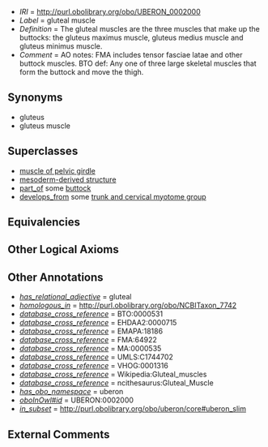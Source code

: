  * *IRI* = http://purl.obolibrary.org/obo/UBERON_0002000
 * *Label* = gluteal muscle
 * *Definition* = The gluteal muscles are the three muscles that make up the buttocks: the gluteus maximus muscle, gluteus medius muscle and gluteus minimus muscle.
 * *Comment* = AO notes: FMA includes tensor fasciae latae and other buttock muscles. BTO def: Any one of three large skeletal muscles that form the buttock and move the thigh.

## Synonyms

 * gluteus
 * gluteus muscle

## Superclasses

 * [muscle of pelvic girdle](../../UBERON/97/UBERON_0001497.md)
 * [mesoderm-derived structure](../../UBERON/20/UBERON_0004120.md)
 * [part_of](../../BFO/50/BFO_0000050.md) some [buttock](../../UBERON/91/UBERON_0013691.md)
 * [develops_from](../../RO/02/RO_0002202.md) some [trunk and cervical myotome group](../../UBERON/63/UBERON_0010963.md)

## Equivalencies


## Other Logical Axioms


## Other Annotations

 * *[has_relational_adjective](../../UBPROP/07/UBPROP_0000007.md)* = gluteal
 * *[homologous_in](../../core#homologous/in/core#homologous_in.md)* = http://purl.obolibrary.org/obo/NCBITaxon_7742
 * *[database_cross_reference](../../ef/oboInOwl#hasDbXref.md)* = BTO:0000531
 * *[database_cross_reference](../../ef/oboInOwl#hasDbXref.md)* = EHDAA2:0000715
 * *[database_cross_reference](../../ef/oboInOwl#hasDbXref.md)* = EMAPA:18186
 * *[database_cross_reference](../../ef/oboInOwl#hasDbXref.md)* = FMA:64922
 * *[database_cross_reference](../../ef/oboInOwl#hasDbXref.md)* = MA:0000535
 * *[database_cross_reference](../../ef/oboInOwl#hasDbXref.md)* = UMLS:C1744702
 * *[database_cross_reference](../../ef/oboInOwl#hasDbXref.md)* = VHOG:0001316
 * *[database_cross_reference](../../ef/oboInOwl#hasDbXref.md)* = Wikipedia:Gluteal_muscles
 * *[database_cross_reference](../../ef/oboInOwl#hasDbXref.md)* = ncithesaurus:Gluteal_Muscle
 * *[has_obo_namespace](../../ce/oboInOwl#hasOBONamespace.md)* = uberon
 * *[oboInOwl#id](../../id/oboInOwl#id.md)* = UBERON:0002000
 * *[in_subset](../../et/oboInOwl#inSubset.md)* = http://purl.obolibrary.org/obo/uberon/core#uberon_slim

## External Comments


